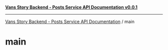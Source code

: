 [**Vans Story Backend - Posts Service API Documentation v0.0.1**](README.md)

***

[Vans Story Backend - Posts Service API Documentation](modules.md) / main

# main
